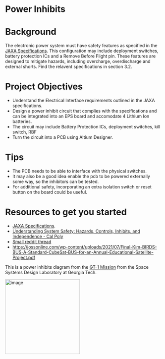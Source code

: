 # Power Inhibits

# Background 
The electronic power system must have safety features as specified in the [JAXA Specifications](https://iss.jaxa.jp/kibouser/library/item/jx-espc_8c_en.pdf).
This configuration may include deployment switches, battery protection ICs and a Remove Before Flight pin. 
These features are designed to mitigate hazards, including overcharge, overdischarge and external shorts. 
Find the relavent specifications in section 3.2.

# Project Objectives
- Understand the Electrical Interface requirements outlined in the JAXA specifications.
- Design a power inhibit circuit that complies with the specifications and can be integrated into an EPS board and
  accomodate 4 Lithium Ion batteries.
- The circuit may include Battery Protection ICs, deployment switches, kill switch, RBF
- Turn the circuit into a PCB using Altium Designer.

# Tips
- The PCB needs to be able to interface with the physical switches.
- It may also be a good idea enable the pcb to be powered externally some way, so the inhibitors can be tested.
- For additional safety, incorporating an extra isolation switch or reset button on the board could be useful.

# Resources to get you started
- [JAXA Specifications](https://iss.jaxa.jp/kibouser/library/item/jx-espc_8c_en.pdf).
- [Understanding System Safety: Hazards, Controls, Inhibits, and Independence - Cal Poly ](http://mstl.atl.calpoly.edu/~workshop/archive/2013/Summer/Day%202/1130-Shaw-UnderstandingSystemSafety.pdf)
- [Small reddit thread](https://www.reddit.com/r/cubesat/comments/ckrglv/rbf_and_kill_switches/)
- https://jossonline.com/wp-content/uploads/2021/07/Final-Kim-BIRDS-BUS-A-Standard-CubeSat-BUS-for-an-Annual-Educational-Satellite-Project.pdf

This is a power inhibits diagram from the [GT-1 Mission](https://digitalcommons.usu.edu/context/smallsat/article/4895/viewcontent/SSC21_P2_48.pdf)
from the Space Systems Design Laboratory at Georgia Tech.

<img width="241" alt="image" src="https://github.com/user-attachments/assets/c5e4926b-61b0-4c78-aa99-bcbee525dccb" />

  
